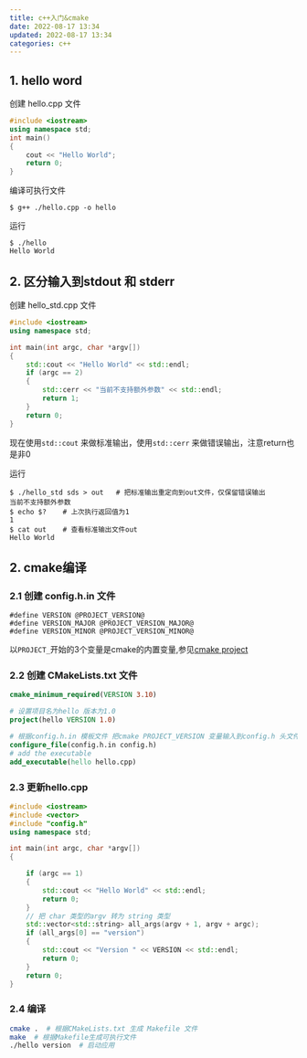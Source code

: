 ```yaml
---
title: c++入门&cmake
date: 2022-08-17 13:34
updated: 2022-08-17 13:34
categories: c++
---
```


## 1. hello word

创建 hello.cpp 文件
``` cpp hello.cpp
#include <iostream>
using namespace std;
int main()
{
    cout << "Hello World";
    return 0;
}
```
编译可执行文件
```
$ g++ ./hello.cpp -o hello
```

运行 
```
$ ./hello
Hello World
```

## 2. 区分输入到stdout 和 stderr
创建 hello_std.cpp 文件
``` cpp
#include <iostream>
using namespace std;

int main(int argc, char *argv[])
{
	std::cout << "Hello World" << std::endl;
    if (argc == 2)
    {
        std::cerr << "当前不支持额外参数" << std::endl;
        return 1;
    }
    return 0;
}
```
现在使用`std::cout` 来做标准输出，使用`std::cerr` 来做错误输出，注意return也是非0

运行 
```
$ ./hello_std sds > out   # 把标准输出重定向到out文件，仅保留错误输出
当前不支持额外参数
$ echo $?    # 上次执行返回值为1
1
$ cat out    # 查看标准输出文件out 
Hello World
```

## 2. cmake编译
### 2.1 创建  config.h.in 文件
```
#define VERSION @PROJECT_VERSION@
#define VERSION_MAJOR @PROJECT_VERSION_MAJOR@
#define VERSION_MINOR @PROJECT_VERSION_MINOR@
```
以`PROJECT_`开始的3个变量是cmake的内置变量,参见[cmake project](https://cmake.org/cmake/help/latest/command/project.html#options)

### 2.2 创建 CMakeLists.txt 文件
``` cmake
cmake_minimum_required(VERSION 3.10)

# 设置项目名为hello 版本为1.0
project(hello VERSION 1.0)

# 根据config.h.in 模板文件 把cmake PROJECT_VERSION 变量输入到config.h 头文件
configure_file(config.h.in config.h)
# add the executable
add_executable(hello hello.cpp)
```
### 2.3 更新hello.cpp
``` cpp
#include <iostream>
#include <vector>
#include "config.h"
using namespace std;

int main(int argc, char *argv[])
{

    if (argc == 1)
    {
        std::cout << "Hello World" << std::endl; 
        return 0;
    }
    // 把 char 类型的argv 转为 string 类型
    std::vector<std::string> all_args(argv + 1, argv + argc); 
    if (all_args[0] == "version")
    {
        std::cout << "Version " << VERSION << std::endl;
        return 0;
    }
    return 0;
}
```

### 2.4 编译
``` bash
cmake .  # 根据CMakeLists.txt 生成 Makefile 文件
make  # 根据Makefile生成可执行文件
./hello version  # 启动应用
```